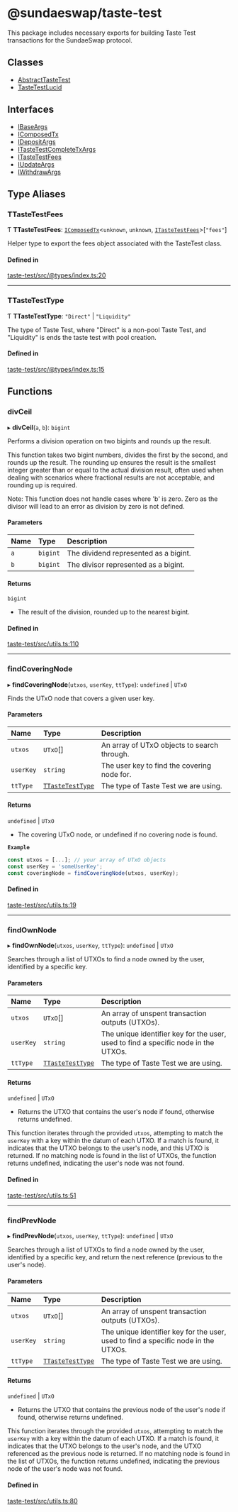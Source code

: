 # @sundaeswap/taste-test

This package includes necessary exports for building Taste
Test transactions for the SundaeSwap protocol.

## Classes

- [AbstractTasteTest](classes/AbstractTasteTest.md)
- [TasteTestLucid](classes/TasteTestLucid.md)

## Interfaces

- [IBaseArgs](interfaces/IBaseArgs.md)
- [IComposedTx](interfaces/IComposedTx.md)
- [IDepositArgs](interfaces/IDepositArgs.md)
- [ITasteTestCompleteTxArgs](interfaces/ITasteTestCompleteTxArgs.md)
- [ITasteTestFees](interfaces/ITasteTestFees.md)
- [IUpdateArgs](interfaces/IUpdateArgs.md)
- [IWithdrawArgs](interfaces/IWithdrawArgs.md)

## Type Aliases

### TTasteTestFees

Ƭ **TTasteTestFees**: [`IComposedTx`](interfaces/IComposedTx.md)\<`unknown`, `unknown`, [`ITasteTestFees`](interfaces/ITasteTestFees.md)\>[``"fees"``]

Helper type to export the fees object associated with the TasteTest class.

#### Defined in

[taste-test/src/@types/index.ts:20](https://github.com/SundaeSwap-finance/sundae-sdk/blob/main/packages/taste-test/src/@types/index.ts#L20)

___

### TTasteTestType

Ƭ **TTasteTestType**: ``"Direct"`` \| ``"Liquidity"``

The type of Taste Test, where "Direct" is a non-pool Taste Test, and "Liquidity"
is ends the taste test with pool creation.

#### Defined in

[taste-test/src/@types/index.ts:15](https://github.com/SundaeSwap-finance/sundae-sdk/blob/main/packages/taste-test/src/@types/index.ts#L15)

## Functions

### divCeil

▸ **divCeil**(`a`, `b`): `bigint`

Performs a division operation on two bigints and rounds up the result.

This function takes two bigint numbers, divides the first by the second, and rounds up the result.
The rounding up ensures the result is the smallest integer greater than or equal to the actual division result,
often used when dealing with scenarios where fractional results are not acceptable, and rounding up is required.

Note: This function does not handle cases where 'b' is zero. Zero as the divisor will lead to an error as division by zero is not defined.

#### Parameters

| Name | Type | Description |
| :------ | :------ | :------ |
| `a` | `bigint` | The dividend represented as a bigint. |
| `b` | `bigint` | The divisor represented as a bigint. |

#### Returns

`bigint`

- The result of the division, rounded up to the nearest bigint.

#### Defined in

[taste-test/src/utils.ts:110](https://github.com/SundaeSwap-finance/sundae-sdk/blob/main/packages/taste-test/src/utils.ts#L110)

___

### findCoveringNode

▸ **findCoveringNode**(`utxos`, `userKey`, `ttType`): `undefined` \| `UTxO`

Finds the UTxO node that covers a given user key.

#### Parameters

| Name | Type | Description |
| :------ | :------ | :------ |
| `utxos` | `UTxO`[] | An array of UTxO objects to search through. |
| `userKey` | `string` | The user key to find the covering node for. |
| `ttType` | [`TTasteTestType`](modules.md#ttastetesttype) | The type of Taste Test we are using. |

#### Returns

`undefined` \| `UTxO`

- The covering UTxO node, or undefined if no covering node is found.

**`Example`**

```ts
const utxos = [...]; // your array of UTxO objects
const userKey = 'someUserKey';
const coveringNode = findCoveringNode(utxos, userKey);
```

#### Defined in

[taste-test/src/utils.ts:19](https://github.com/SundaeSwap-finance/sundae-sdk/blob/main/packages/taste-test/src/utils.ts#L19)

___

### findOwnNode

▸ **findOwnNode**(`utxos`, `userKey`, `ttType`): `undefined` \| `UTxO`

Searches through a list of UTXOs to find a node owned by the user, identified by a specific key.

#### Parameters

| Name | Type | Description |
| :------ | :------ | :------ |
| `utxos` | `UTxO`[] | An array of unspent transaction outputs (UTXOs). |
| `userKey` | `string` | The unique identifier key for the user, used to find a specific node in the UTXOs. |
| `ttType` | [`TTasteTestType`](modules.md#ttastetesttype) | The type of Taste Test we are using. |

#### Returns

`undefined` \| `UTxO`

- Returns the UTXO that contains the user's node if found, otherwise returns undefined.

This function iterates through the provided `utxos`, attempting to match the `userKey` with a key within the datum of each UTXO.
If a match is found, it indicates that the UTXO belongs to the user's node, and this UTXO is returned.
If no matching node is found in the list of UTXOs, the function returns undefined, indicating the user's node was not found.

#### Defined in

[taste-test/src/utils.ts:51](https://github.com/SundaeSwap-finance/sundae-sdk/blob/main/packages/taste-test/src/utils.ts#L51)

___

### findPrevNode

▸ **findPrevNode**(`utxos`, `userKey`, `ttType`): `undefined` \| `UTxO`

Searches through a list of UTXOs to find a node owned by the user, identified by a specific key, and return the next reference (previous to the user's node).

#### Parameters

| Name | Type | Description |
| :------ | :------ | :------ |
| `utxos` | `UTxO`[] | An array of unspent transaction outputs (UTXOs). |
| `userKey` | `string` | The unique identifier key for the user, used to find a specific node in the UTXOs. |
| `ttType` | [`TTasteTestType`](modules.md#ttastetesttype) | The type of Taste Test we are using. |

#### Returns

`undefined` \| `UTxO`

- Returns the UTXO that contains the previous node of the user's node if found, otherwise returns undefined.

This function iterates through the provided `utxos`, attempting to match the `userKey` with a key within the datum of each UTXO.
If a match is found, it indicates that the UTXO belongs to the user's node, and the UTXO referenced as the previous node is returned.
If no matching node is found in the list of UTXOs, the function returns undefined, indicating the previous node of the user's node was not found.

#### Defined in

[taste-test/src/utils.ts:80](https://github.com/SundaeSwap-finance/sundae-sdk/blob/main/packages/taste-test/src/utils.ts#L80)
